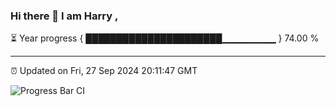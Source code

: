 ### Hi there 👋 I am Harry , 

⏳ Year progress { ██████████████████████▁▁▁▁▁▁▁▁ } 74.00 %

---

⏰ Updated on Fri, 27 Sep 2024 20:11:47 GMT

![Progress Bar CI](https://github.com/duykhang68/duykhang68/workflows/Progress%20Bar%20CI/badge.svg)
